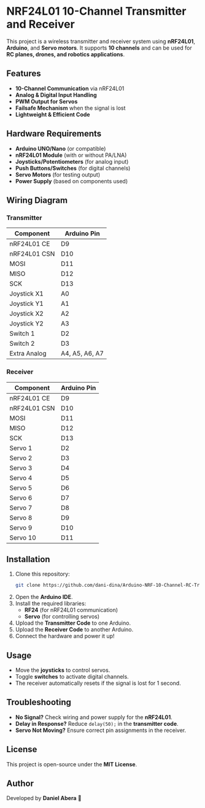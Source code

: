 # NRF24L01 10-Channel Transmitter and Receiver

This project is a wireless transmitter and receiver system using **nRF24L01**, **Arduino**, and **Servo motors**. It supports **10 channels** and can be used for **RC planes, drones, and robotics applications**.

## Features
- **10-Channel Communication** via nRF24L01
- **Analog & Digital Input Handling**
- **PWM Output for Servos**
- **Failsafe Mechanism** when the signal is lost
- **Lightweight & Efficient Code**

## Hardware Requirements
- **Arduino UNO/Nano** (or compatible)
- **nRF24L01 Module** (with or without PA/LNA)
- **Joysticks/Potentiometers** (for analog input)
- **Push Buttons/Switches** (for digital channels)
- **Servo Motors** (for testing output)
- **Power Supply** (based on components used)

## Wiring Diagram
### Transmitter
| Component    | Arduino Pin |
|-------------|------------|
| nRF24L01 CE | D9         |
| nRF24L01 CSN| D10        |
| MOSI        | D11        |
| MISO        | D12        |
| SCK         | D13        |
| Joystick X1 | A0         |
| Joystick Y1 | A1         |
| Joystick X2 | A2         |
| Joystick Y2 | A3         |
| Switch 1    | D2         |
| Switch 2    | D3         |
| Extra Analog| A4, A5, A6, A7 |

### Receiver
| Component    | Arduino Pin |
|-------------|------------|
| nRF24L01 CE | D9         |
| nRF24L01 CSN| D10        |
| MOSI        | D11        |
| MISO        | D12        |
| SCK         | D13        |
| Servo 1     | D2         |
| Servo 2     | D3         |
| Servo 3     | D4         |
| Servo 4     | D5         |
| Servo 5     | D6         |
| Servo 6     | D7         |
| Servo 7     | D8         |
| Servo 8     | D9         |
| Servo 9     | D10        |
| Servo 10    | D11        |

## Installation
1. Clone this repository:
   ```sh
   git clone https://github.com/dani-dina/Arduino-NRF-10-Channel-RC-Transmitter-and-Receiver.git
   ```
2. Open the **Arduino IDE**.
3. Install the required libraries:
   - **RF24** (for nRF24L01 communication)
   - **Servo** (for controlling servos)
4. Upload the **Transmitter Code** to one Arduino.
5. Upload the **Receiver Code** to another Arduino.
6. Connect the hardware and power it up!

## Usage
- Move the **joysticks** to control servos.
- Toggle **switches** to activate digital channels.
- The receiver automatically resets if the signal is lost for 1 second.

## Troubleshooting
- **No Signal?** Check wiring and power supply for the **nRF24L01**.
- **Delay in Response?** Reduce `delay(50);` in the **transmitter code**.
- **Servo Not Moving?** Ensure correct pin assignments in the receiver.

## License
This project is open-source under the **MIT License**.

## Author
Developed by **Daniel Abera** 🚀

